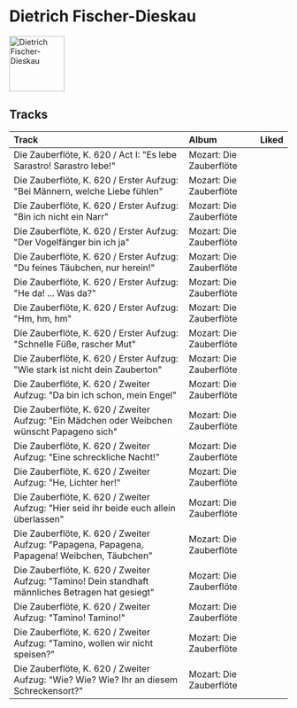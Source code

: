 
# Dietrich Fischer-Dieskau


<img src="https://i.scdn.co/image/4bf52cbbba74ebf46bb9491f9536785445fdd143" alt="Dietrich Fischer-Dieskau" width="100" />

## Tracks

| Track                                                                                              | Album                   | Liked   |
|:---------------------------------------------------------------------------------------------------|:------------------------|:--------|
| Die Zauberflöte, K. 620 / Act I: "Es lebe Sarastro! Sarastro lebe!"                                | Mozart: Die Zauberflöte |         |
| Die Zauberflöte, K. 620 / Erster Aufzug: "Bei Männern, welche Liebe fühlen"                        | Mozart: Die Zauberflöte |         |
| Die Zauberflöte, K. 620 / Erster Aufzug: "Bin ich nicht ein Narr"                                  | Mozart: Die Zauberflöte |         |
| Die Zauberflöte, K. 620 / Erster Aufzug: "Der Vogelfänger bin ich ja"                              | Mozart: Die Zauberflöte |         |
| Die Zauberflöte, K. 620 / Erster Aufzug: "Du feines Täubchen, nur herein!"                         | Mozart: Die Zauberflöte |         |
| Die Zauberflöte, K. 620 / Erster Aufzug: "He da! ... Was da?"                                      | Mozart: Die Zauberflöte |         |
| Die Zauberflöte, K. 620 / Erster Aufzug: "Hm, hm, hm"                                              | Mozart: Die Zauberflöte |         |
| Die Zauberflöte, K. 620 / Erster Aufzug: "Schnelle Füße, rascher Mut"                              | Mozart: Die Zauberflöte |         |
| Die Zauberflöte, K. 620 / Erster Aufzug: "Wie stark ist nicht dein Zauberton"                      | Mozart: Die Zauberflöte |         |
| Die Zauberflöte, K. 620 / Zweiter Aufzug: "Da bin ich schon, mein Engel"                           | Mozart: Die Zauberflöte |         |
| Die Zauberflöte, K. 620 / Zweiter Aufzug: "Ein Mädchen oder Weibchen wünscht Papageno sich"        | Mozart: Die Zauberflöte |         |
| Die Zauberflöte, K. 620 / Zweiter Aufzug: "Eine schreckliche Nacht!"                               | Mozart: Die Zauberflöte |         |
| Die Zauberflöte, K. 620 / Zweiter Aufzug: "He, Lichter her!"                                       | Mozart: Die Zauberflöte |         |
| Die Zauberflöte, K. 620 / Zweiter Aufzug: "Hier seid ihr beide euch allein überlassen"             | Mozart: Die Zauberflöte |         |
| Die Zauberflöte, K. 620 / Zweiter Aufzug: "Papagena, Papagena, Papagena! Weibchen, Täubchen"       | Mozart: Die Zauberflöte |         |
| Die Zauberflöte, K. 620 / Zweiter Aufzug: "Tamino! Dein standhaft männliches Betragen hat gesiegt" | Mozart: Die Zauberflöte |         |
| Die Zauberflöte, K. 620 / Zweiter Aufzug: "Tamino! Tamino!"                                        | Mozart: Die Zauberflöte |         |
| Die Zauberflöte, K. 620 / Zweiter Aufzug: "Tamino, wollen wir nicht speisen?"                      | Mozart: Die Zauberflöte |         |
| Die Zauberflöte, K. 620 / Zweiter Aufzug: "Wie? Wie? Wie? Ihr an diesem Schreckensort?"            | Mozart: Die Zauberflöte |         |